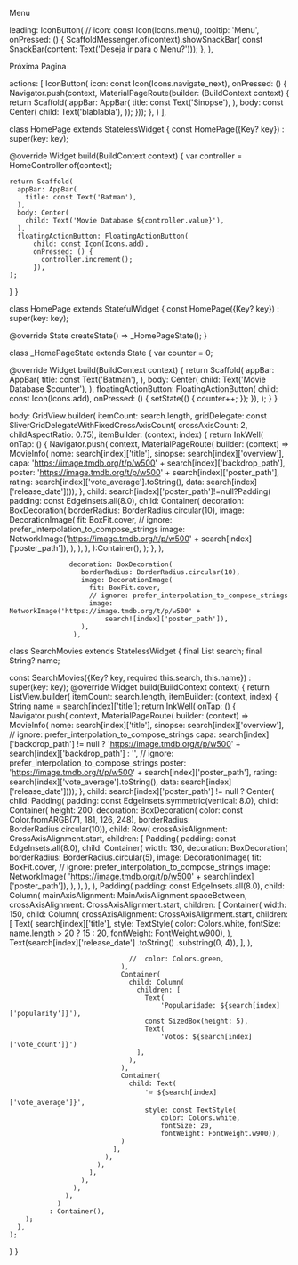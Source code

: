 Menu

leading: IconButton(
          //
          icon: const Icon(Icons.menu),
          tooltip: 'Menu',
          onPressed: () {
            ScaffoldMessenger.of(context).showSnackBar(
                const SnackBar(content: Text('Deseja ir para o Menu?')));
          },
        ),


Próxima Pagina

actions: [
          IconButton(
            icon: const Icon(Icons.navigate_next),
            onPressed: () {
              Navigator.push(context,
                  MaterialPageRoute(builder: (BuildContext context) {
                return Scaffold(
                    appBar: AppBar(
                      title: const Text('Sinopse'),
                    ),
                    body: const Center(
                      child: Text('blablabla'),
                    ));
              }));
            },
          )
        ],


class HomePage extends StatelessWidget {
  const HomePage({Key? key}) : super(key: key);

  @override
  Widget build(BuildContext context) {
    var controller = HomeController.of(context);

    return Scaffold(
      appBar: AppBar(
        title: const Text('Batman'),
      ),
      body: Center(
        child: Text('Movie Database ${controller.value}'),
      ),
      floatingActionButton: FloatingActionButton(
          child: const Icon(Icons.add),
          onPressed: () {
            controller.increment();
          }),
    );
  }
}

class HomePage extends StatefulWidget {
  const HomePage({Key? key}) : super(key: key);

  @override
  State<HomePage> createState() => _HomePageState();
}

class _HomePageState extends State<HomePage> {
  var counter = 0;

  @override
  Widget build(BuildContext context) {
    return Scaffold(
      appBar: AppBar(
        title: const Text('Batman'),
      ),
      body: Center(
        child: Text('Movie Database $counter'),
      ),
      floatingActionButton: FloatingActionButton(
          child: const Icon(Icons.add),
          onPressed: () {
            setState(() {
              counter++;
            });
          }),
    );
  }
}



body: GridView.builder(
        itemCount: search.length,
        gridDelegate: const SliverGridDelegateWithFixedCrossAxisCount(
            crossAxisCount: 2, childAspectRatio: 0.75),
        itemBuilder: (context, index) {
          return InkWell(
            onTap: () {
              Navigator.push(
                  context,
                  MaterialPageRoute(
                      builder: (context) => MovieInfo(
                          nome: search[index]['title'],
                          sinopse: search[index]['overview'],
                          capa: 'https://image.tmdb.org/t/p/w500' +
                              search[index]['backdrop_path'],
                          poster: 'https://image.tmdb.org/t/p/w500' +
                              search[index]['poster_path'],
                          rating: search[index]['vote_average'].toString(),
                          data: search[index]['release_date'])));
            },
            child: search[index]['poster_path']!=null?Padding(
              padding: const EdgeInsets.all(8.0),
              child: Container(
                decoration: BoxDecoration(
                  borderRadius: BorderRadius.circular(10),
                  image: DecorationImage(
                    fit: BoxFit.cover,
                    // ignore: prefer_interpolation_to_compose_strings
                    image: NetworkImage('https://image.tmdb.org/t/p/w500' +
                        search[index]['poster_path']),
                  ),
                ),
              ),
            ):Container(),
          );
        },
      ),










                   decoration: BoxDecoration(
                      borderRadius: BorderRadius.circular(10),
                      image: DecorationImage(
                        fit: BoxFit.cover,
                        // ignore: prefer_interpolation_to_compose_strings
                        image: NetworkImage('https://image.tmdb.org/t/p/w500' +
                            search![index]['poster_path']),
                      ),
                    ),
    






class SearchMovies extends StatelessWidget {
  final List search;
  final String? name;

  const SearchMovies({Key? key, required this.search, this.name})
      : super(key: key);
  @override
  Widget build(BuildContext context) {
    return ListView.builder(
      itemCount: search.length,
      itemBuilder: (context, index) {
        String name = search[index]['title'];
        return InkWell(
          onTap: () {
            Navigator.push(
                context,
                MaterialPageRoute(
                    builder: (context) => MovieInfo(
                        nome: search[index]['title'],
                        sinopse: search[index]['overview'],
                        // ignore: prefer_interpolation_to_compose_strings
                        capa: search[index]['backdrop_path'] != null
                            ? 'https://image.tmdb.org/t/p/w500' +
                                search[index]['backdrop_path']
                            : '',
                        // ignore: prefer_interpolation_to_compose_strings
                        poster: 'https://image.tmdb.org/t/p/w500' +
                            search[index]['poster_path'],
                        rating: search[index]['vote_average'].toString(),
                        data: search[index]['release_date'])));
          },
          child: search[index]['poster_path'] != null
              ? Center(
                  child: Padding(
                    padding: const EdgeInsets.symmetric(vertical: 8.0),
                    child: Container(
                      height: 200,
                      decoration: BoxDecoration(
                          color: const Color.fromARGB(71, 181, 126, 248),
                          borderRadius: BorderRadius.circular(10)),
                      child: Row(
                        crossAxisAlignment: CrossAxisAlignment.start,
                        children: [
                          Padding(
                            padding: const EdgeInsets.all(8.0),
                            child: Container(
                              width: 130,
                              decoration: BoxDecoration(
                                borderRadius: BorderRadius.circular(5),
                                image: DecorationImage(
                                  fit: BoxFit.cover,
                                  // ignore: prefer_interpolation_to_compose_strings
                                  image: NetworkImage(
                                      'https://image.tmdb.org/t/p/w500' +
                                          search[index]['poster_path']),
                                ),
                              ),
                            ),
                          ),
                          Padding(
                            padding: const EdgeInsets.all(8.0),
                            child: Column(
                              mainAxisAlignment: MainAxisAlignment.spaceBetween,
                              crossAxisAlignment: CrossAxisAlignment.start,
                              children: [
                                Container(
                                  width: 150,
                                  child: Column(
                                    crossAxisAlignment:
                                        CrossAxisAlignment.start,
                                    children: [
                                      Text(
                                        search[index]['title'],
                                        style: TextStyle(
                                            color: Colors.white,
                                            fontSize:
                                                name.length > 20 ? 15 : 20,
                                            fontWeight: FontWeight.w900),
                                      ),
                                      Text(search[index]['release_date']
                                          .toString()
                                          .substring(0, 4)),
                                    ],
                                  ),

                                  //  color: Colors.green,
                                ),
                                Container(
                                  child: Column(
                                    children: [
                                      Text(
                                          'Popularidade: ${search[index]['popularity']}'),
                                      const SizedBox(height: 5),
                                      Text(
                                          'Votos: ${search[index]['vote_count']}')
                                    ],
                                  ),
                                ),
                                Container(
                                  child: Text(
                                      '⭐ ${search[index]['vote_average']}',
                                      style: const TextStyle(
                                          color: Colors.white,
                                          fontSize: 20,
                                          fontWeight: FontWeight.w900)),
                                )
                              ],
                            ),
                          ),
                        ],
                      ),
                    ),
                  ),
                )
              : Container(),
        );
      },
    );
  }
}
